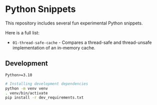 # Python Snippets

This repository includes several fun experimental Python snippets.

Here is a full list:

- `01-thread-safe-cache` - Compares a thread-safe and thread-unsafe implementation of an in-memory cache.

## Development

`Python>=3.10`


```sh
# Installing development dependencies
python -m venv venv 
. venv/bin/activate
pip install -r dev_requirements.txt
```

